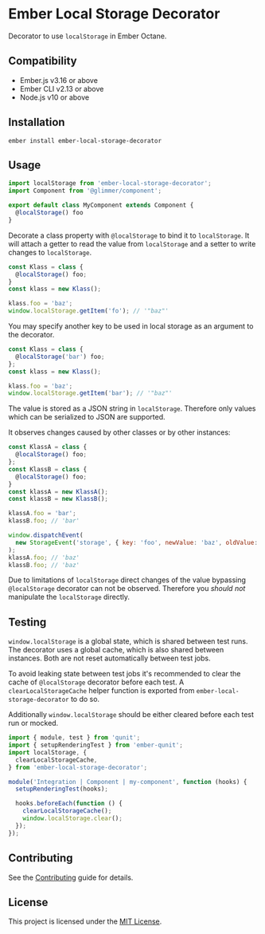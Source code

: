 Ember Local Storage Decorator
==============================================================================

Decorator to use `localStorage` in Ember Octane.


Compatibility
------------------------------------------------------------------------------

* Ember.js v3.16 or above
* Ember CLI v2.13 or above
* Node.js v10 or above


Installation
------------------------------------------------------------------------------

```
ember install ember-local-storage-decorator
```


Usage
------------------------------------------------------------------------------

```js
import localStorage from 'ember-local-storage-decorator';
import Component from '@glimmer/component';

export default class MyComponent extends Component {
  @localStorage() foo
}
```

Decorate a class property with `@localStorage` to bind it to `localStorage`.
It will attach a getter to read the value from `localStorage` and a setter
to write changes to `localStorage`.

```js
const Klass = class {
  @localStorage() foo;
}
const klass = new Klass();

klass.foo = 'baz';
window.localStorage.getItem('fo'); // '"baz"'
```

You may specify another key to be used in local storage as an argument to the
decorator.

```js
const Klass = class {
  @localStorage('bar') foo;
};
const klass = new Klass();

klass.foo = 'baz';
window.localStorage.getItem('bar'); // '"baz"'
```

The value is stored as a JSON string in `localStorage`. Therefore only values
which can be serialized to JSON are supported.

It observes changes caused by other classes or by other instances:

```js
const KlassA = class {
  @localStorage() foo;
};
const KlassB = class {
  @localStorage() foo;
}
const klassA = new KlassA();
const klassB = new KlassB();

klassA.foo = 'bar';
klassB.foo; // 'bar'

window.dispatchEvent(
  new StorageEvent('storage', { key: 'foo', newValue: 'baz', oldValue: 'bar' })
);
klassA.foo; // 'baz'
klassB.foo; // 'baz'
```

Due to limitations of `localStorage` direct changes of the value bypassing
`@localStorage` decorator can not be observed. Therefore you _should not_
manipulate the `localStorage` directly.

## Testing

`window.localStorage` is a global state, which is shared between test runs.
The decorator uses a global cache, which is also shared between instances.
Both are not reset automatically between test jobs.

To avoid leaking state between test jobs it's recommended to clear the cache
of `@localStorage` decorator before each test. A `clearLocalStorageCache`
helper function is exported from `ember-local-storage-decorator` to do so.

Additionally `window.localStorage` should be either cleared before each test
run or mocked.

```js
import { module, test } from 'qunit';
import { setupRenderingTest } from 'ember-qunit';
import localStorage, {
  clearLocalStorageCache,
} from 'ember-local-storage-decorator';

module('Integration | Component | my-component', function (hooks) {
  setupRenderingTest(hooks);

  hooks.beforeEach(function () {
    clearLocalStorageCache();
    window.localStorage.clear();
  });
});
```


Contributing
------------------------------------------------------------------------------

See the [Contributing](CONTRIBUTING.md) guide for details.


License
------------------------------------------------------------------------------

This project is licensed under the [MIT License](LICENSE.md).
